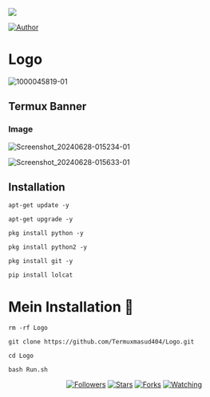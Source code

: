 ![](https://img.shields.io/badge/Termuxmasud404-Logo-yellow?style=for-the-badge&logo=python.svg) 
<p align="center">

<a href="https://github.com/Termuxmasud404"><img title="Author" src="https://img.shields.io/badge/Author-Termuxmasud404-grren.svg?style=for-the-badge&logo=github"></a>
</p>


# Logo 
![1000045819-01](https://github.com/Termuxmasud404/Logo/assets/118968969/f22af5de-39e6-4128-921d-bc2ac8242e2c)


## Termux Banner 

### Image 

![Screenshot_20240628-015234-01](https://github.com/Termuxmasud404/Logo/assets/118968969/e28ca970-eb9b-44e0-86d8-0e66353a5f6c)


![Screenshot_20240628-015633-01](https://github.com/Termuxmasud404/Logo/assets/118968969/a6a09ff7-4d71-4b40-862b-06f52c2e75a1)




## Installation
```
apt-get update -y

apt-get upgrade -y

pkg install python -y

pkg install python2 -y

pkg install git -y

pip install lolcat
```

# Mein Installation 🥀

```
rm -rf Logo

git clone https://github.com/Termuxmasud404/Logo.git

cd Logo

bash Run.sh
```



<p align="center">
<a href="https://github.com/Termuxmasud404/followers"><img title="Followers" src="https://img.shields.io/github/followers/Termuxmasud404?color=blue&style=flat-square"></a>
<a href="https://github.com/Termuxmasud404/World/stargazers/"><img title="Stars" src="https://img.shields.io/github/stars/Termuxmasud404/World?color=green&style=flat-square"></a>
<a href="https://github.com/Termuxmasud404/World/network/members"><img title="Forks" src="https://img.shields.io/github/forks/Termuxmasud404/World?color=orange&style=flat-square"></a>
<a href="https://github.com/Termuxmasud404/World/watchers"><img title="Watching" src="https://img.shields.io/github/watchers/Termuxmasud404/World?label=Watchers&color=black&style=flat-square"></a>
</p>

